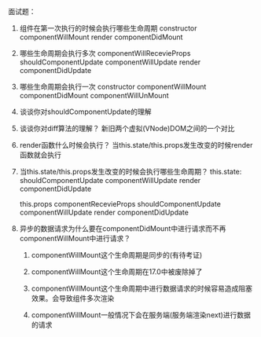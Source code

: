 <!--
 * @Description: 
 * @Autor: Leon
 * @Date: 2019-12-25 22:37:55
 * @LastEditors: Leon
 * @LastEditTime: 2019-12-25 22:38:52
 -->
面试题：

1. 组件在第一次执行的时候会执行哪些生命周期
    constructor
    componentWillMount
    render
    componentDidMount


2. 哪些生命周期会执行多次
    componentWillRecevieProps
    shouldComponentUpdate
    componentWillUpdate
    render
    componentDidUpdate


3. 哪些生命周期会执行一次
    constructor
    componentWillMount
    componentDidMount
    componentWillUnMount



4. 谈谈你对shouldComponentUpdate的理解



5. 谈谈你对diff算法的理解？
    新旧两个虚拟(VNode)DOM之间的一个对比


6. render函数什么时候会执行？
    当this.state/this.props发生改变的时候render函数就会执行


7. 当this.state/this.props发生改变的时候会执行哪些生命周期？
    this.state:
        shouldComponentUpdate
        componentWillUpdate
        render
        componentDidUpdate

    this.props
        componentRecevieProps
        shouldComponentUpdate
        componentWillUpdate
        render
        componentDidUpdate



8. 异步的数据请求为什么要在componentDidMount中进行请求而不再componentWillMount中进行请求？
    
    1. componentWillMount这个生命周期是同步的(有待考证)
    
    2. componentWillMount这个生命周期在17.0中被废除掉了
    
    3. componentWillMount这个生命周期中进行数据请求的时候容易造成阻塞效果。会导致组件多次渲染
    
    4. componentWillMount一般情况下会在服务端(服务端渲染next)进行数据的请求